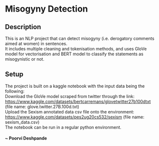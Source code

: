 # Misogyny Detection

## Description
This is an NLP project that can detect misogyny (i.e. derogatory comments aimed at women) in sentences. <br/>
It includes multiple cleaning and tokenisation methods, and uses GloVe model for vectorisation and BERT model to classify the statements as misogynistic or not.<br/>

## Setup
The project is built on a kaggle notebook with the input data being the following:<br />
Download the GloVe model scraped from twitter through the link: https://www.kaggle.com/datasets/bertcarremans/glovetwitter27b100dtxt  (file name: glove.twitter.27B.100d.txt) <br /> 
Upload the Sexism annotated data csv file onto the environment: https://www.kaggle.com/datasets/pes2ug20cs532/sexism (file name: sexism_data.csv) <br />
The notebook can be run in a regular python environment. 

#### ~ Poorvi Deshpande 
